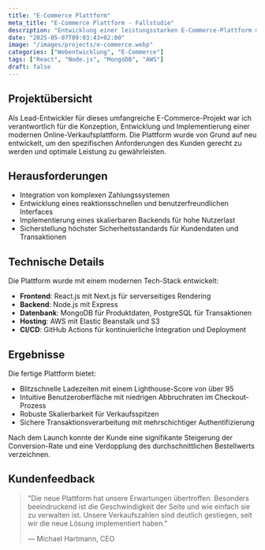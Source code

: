 ```yaml
---
title: "E-Commerce Plattform"
meta_title: "E-Commerce Plattform - Fallstudie"
description: "Entwicklung einer leistungsstarken E-Commerce-Plattform mit modernen Web-Technologien"
date: "2025-05-07T09:03:43+02:00"
image: "/images/projects/e-commerce.webp"
categories: ["Webentwicklung", "E-Commerce"]
tags: ["React", "Node.js", "MongoDB", "AWS"]
draft: false
---
```


## Projektübersicht

Als Lead-Entwickler für dieses umfangreiche E-Commerce-Projekt war ich verantwortlich für die Konzeption, Entwicklung und Implementierung einer modernen Online-Verkaufsplattform. Die Plattform wurde von Grund auf neu entwickelt, um den spezifischen Anforderungen des Kunden gerecht zu werden und optimale Leistung zu gewährleisten.

## Herausforderungen

- Integration von komplexen Zahlungssystemen
- Entwicklung eines reaktionsschnellen und benutzerfreundlichen Interfaces
- Implementierung eines skalierbaren Backends für hohe Nutzerlast
- Sicherstellung höchster Sicherheitsstandards für Kundendaten und Transaktionen

## Technische Details

Die Plattform wurde mit einem modernen Tech-Stack entwickelt:

- **Frontend**: React.js mit Next.js für serverseitiges Rendering
- **Backend**: Node.js mit Express
- **Datenbank**: MongoDB für Produktdaten, PostgreSQL für Transaktionen
- **Hosting**: AWS mit Elastic Beanstalk und S3
- **CI/CD**: GitHub Actions für kontinuierliche Integration und Deployment

## Ergebnisse

Die fertige Plattform bietet:

- Blitzschnelle Ladezeiten mit einem Lighthouse-Score von über 95
- Intuitive Benutzeroberfläche mit niedrigen Abbruchraten im Checkout-Prozess
- Robuste Skalierbarkeit für Verkaufsspitzen
- Sichere Transaktionsverarbeitung mit mehrschichtiger Authentifizierung

Nach dem Launch konnte der Kunde eine signifikante Steigerung der Conversion-Rate und eine Verdopplung des durchschnittlichen Bestellwerts verzeichnen.

## Kundenfeedback

> "Die neue Plattform hat unsere Erwartungen übertroffen. Besonders beeindruckend ist die Geschwindigkeit der Seite und wie einfach sie zu verwalten ist. Unsere Verkaufszahlen sind deutlich gestiegen, seit wir die neue Lösung implementiert haben."
>
> — Michael Hartmann, CEO
